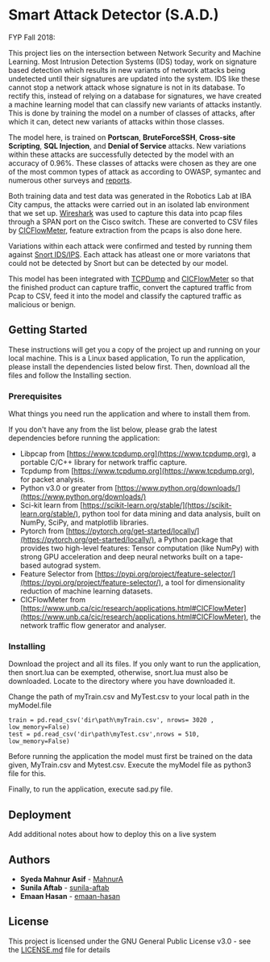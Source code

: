 # Smart Attack Detector (S.A.D.)
FYP Fall 2018:

This project lies on the intersection between Network Security and Machine Learning. Most Intrusion Detection Systems (IDS) today, work on signature based detection which results in new variants of network attacks being undetected until their signatures are updated into the system. IDS like these cannot stop a network attack whose signature is not in its database. To rectify this, instead of relying on a database for signatures, we have created a machine learning model that can classify new variants of attacks instantly. This is done by training the model on a number of classes of attacks, after which it can, detect new variants of attacks within those classes. 

The model here, is trained on **Portscan**, **BruteForceSSH**, **Cross-site Scripting**, **SQL Injection**, and **Denial of Service** attacks. New variations within these attacks are successfully detected by the model with an accuracy of 0.96%. These classes of attacks were chosen as they are one of the most common types of attack as according to OWASP, symantec and numerous other surveys and [reports](https://www.symantec.com/security-center/threat-report). 

Both training data and test data was generated in the Robotics Lab at IBA City campus, the attacks were carried out in an isolated lab environment that we set up. [Wireshark](https://www.wireshark.org) was used to capture this data into pcap files through a SPAN port on the Cisco switch. These are converted to CSV files by [CICFlowMeter](https://www.unb.ca/cic/research/applications.html#CICFlowMeter), feature extraction from the pcaps is also done here. 

Variations within each attack were confirmed and tested by running them against [Snort IDS/IPS](https://www.snort.org). Each attack has atleast one or more variatons that could not be detected by Snort but can be detected by our model. 

This model has been integrated with [TCPDump](https://www.tcpdump.org) and [CICFlowMeter](https://www.unb.ca/cic/research/applications.html#CICFlowMeter) so that the finished product can capture traffic, convert the captured traffic from Pcap to CSV, feed it into the model and classify the captured traffic as malicious or benign.   

## Getting Started

These instructions will get you a copy of the project up and running on your local machine. This is a Linux based application, To run the application, please install the dependencies listed below first. Then, download all the files and follow the Installing section.

### Prerequisites

What things you need run the application and where to install them from.

If you don't have any from the list below, please grab the latest dependencies before running the application:

* Libpcap from [https://www.tcpdump.org](https://www.tcpdump.org), a portable C/C++ library for network traffic capture.
* Tcpdump from [https://www.tcpdump.org](https://www.tcpdump.org), for packet analysis.
* Python v3.0 or greater from [https://www.python.org/downloads/](https://www.python.org/downloads/)
* Sci-kit learn from [https://scikit-learn.org/stable/](https://scikit-learn.org/stable/), python tool for data mining and data analysis, built on NumPy, SciPy, and matplotlib libraries.
* Pytorch from [https://pytorch.org/get-started/locally/](https://pytorch.org/get-started/locally/), a Python package that provides two high-level features:
Tensor computation (like NumPy) with strong GPU acceleration and deep neural networks built on a tape-based autograd system.
* Feature Selector from [https://pypi.org/project/feature-selector/](https://pypi.org/project/feature-selector/), a  tool for dimensionality reduction of machine learning datasets.
* CICFlowMeter from [https://www.unb.ca/cic/research/applications.html#CICFlowMeter](https://www.unb.ca/cic/research/applications.html#CICFlowMeter), the network traffic flow generator and analyser.

### Installing

Download the project and all its files. If you only want to run the application, then snort.lua can be exempted, otherwise, snort.lua must also be downloaded. 
Locate to the directory where you have downloaded it.
 
Change the path of myTrain.csv and MyTest.csv to your local path in the myModel.file

```
train = pd.read_csv('dir\path\myTrain.csv', nrows= 3020 , low_memory=False)
test = pd.read_csv('dir\path\myTest.csv',nrows = 510, low_memory=False)
```
Before running the application the model must first be trained on the data given, MyTrain.csv and Mytest.csv. Execute the myModel file as python3 file for this.

Finally, to run the application, execute sad.py file.

## Deployment

Add additional notes about how to deploy this on a live system

## Authors

* **Syeda Mahnur Asif** - [MahnurA](https://github.com/PurpleBooth)
* **Sunila Aftab** - [sunila-aftab](https://github.com/sunila-aftab)
* **Emaan Hasan** - [emaan-hasan](https://github.com/emaan-hasan)

## License

This project is licensed under the GNU General Public License v3.0 - see the [LICENSE.md](https://github.com/fcsiba/SAD/blob/master/LICENSE) file for details




